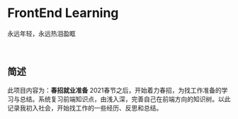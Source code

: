 # FrontEnd Learning

永远年轻，永远热泪盈眶

<br/>

## 简述

此项目内容为：**春招就业准备**
2021春节之后，开始着力春招，为找工作准备的学习与总结。系统复习前端知识点，由浅入深，完善自己在前端方向的知识树。以此记录我初入社会，开始找工作的一些经历、反思和总结。